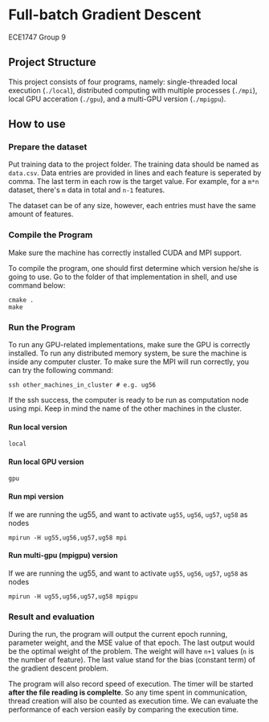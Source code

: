 # Full-batch Gradient Descent

ECE1747 Group 9

## Project Structure

This project consists of four programs, namely: single-threaded local execution (`./local`), distributed computing with multiple processes (`./mpi`), local GPU acceration (`./gpu`), and a multi-GPU version (`./mpigpu`).

## How to use

### Prepare the dataset

Put training data to the project folder. The training data should be named as `data.csv`. Data entries are provided in lines and each feature is seperated by comma. The last term in each row is the target value. For example, for a `m*n` dataset, there's `m` data in total and `n-1` features.

The dataset can be of any size, however, each entries must have the same amount of features.

### Compile the Program

Make sure the machine has correctly installed CUDA and MPI support.

To compile the program, one should first determine which version he/she is going to use. Go to the folder of that implementation in shell, and use command below:

```shell
cmake .
make
```

### Run the Program

To run any GPU-related implementations, make sure the GPU is correctly installed. To run any distributed memory system, be sure the machine is inside any computer cluster. To make sure the MPI will run correctly, you can try the following command:

```shell
ssh other_machines_in_cluster # e.g. ug56
```

If the ssh success, the computer is ready to be run as computation node using mpi. Keep in mind the name of the other machines in the cluster.

#### Run local version

```shell
local
```

#### Run local GPU version

```shell
gpu
```

#### Run mpi version

If we are running the ug55, and want to activate `ug55`, `ug56`, `ug57`, `ug58` as nodes

```shell
mpirun -H ug55,ug56,ug57,ug58 mpi
```

#### Run multi-gpu (mpigpu) version

If we are running the ug55, and want to activate `ug55`, `ug56`, `ug57`, `ug58` as nodes

```shell
mpirun -H ug55,ug56,ug57,ug58 mpigpu
```

### Result and evaluation

During the run, the program will output the current epoch running, parameter weight, and the MSE value of that epoch. The last output would be the optimal weight of the problem. The weight will have `n+1` values (`n` is the number of feature). The last value stand for the bias (constant term) of the gradient descent problem.

The program will also record speed of execution. The timer will be started **after the file reading is complelte**. So any time spent in communication, thread creation will also be counted as execution time. We can evaluate the performance of each version easily by comparing the execution time.
